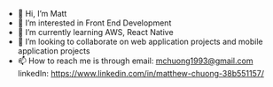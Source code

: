 - 👋 Hi, I’m Matt
- 👀 I’m interested in Front End Development
- 🌱 I’m currently learning AWS, React Native
- 💞️ I’m looking to collaborate on web application projects and mobile application projects
- 📫 How to reach me is through 
      email: mchuong1993@gmail.com
      linkedIn: https://www.linkedin.com/in/matthew-chuong-38b551157/

<!---
mchuong1/mchuong1 is a ✨ special ✨ repository because its `README.md` (this file) appears on your GitHub profile.
You can click the Preview link to take a look at your changes.
--->
